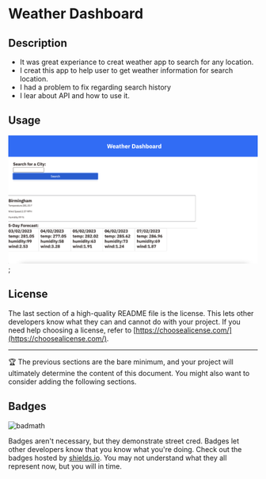 # Weather Dashboard

## Description



- It was great experiance to creat weather app to search for any location.
- I creat this app to help user to get weather information for search location.
- I had a problem to fix regarding search history
- I lear about API and how to use it.



## Usage





![alt text](assets/image/Screenshot%202023-02-02%20at%2023.21.20.png);




## License

The last section of a high-quality README file is the license. This lets other developers know what they can and cannot do with your project. If you need help choosing a license, refer to [https://choosealicense.com/](https://choosealicense.com/).

---

🏆 The previous sections are the bare minimum, and your project will ultimately determine the content of this document. You might also want to consider adding the following sections.

## Badges

![badmath](https://img.shields.io/github/languages/top/nielsenjared/badmath)

Badges aren't necessary, but they demonstrate street cred. Badges let other developers know that you know what you're doing. Check out the badges hosted by [shields.io](https://shields.io/). You may not understand what they all represent now, but you will in time.

